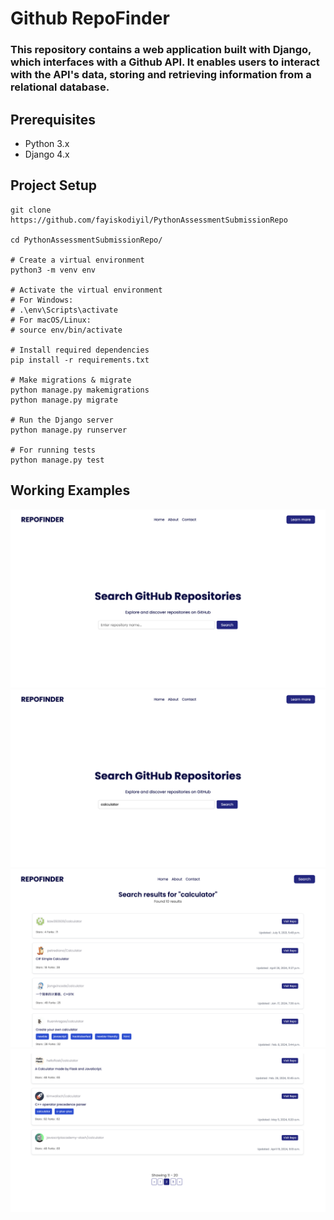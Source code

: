 # Github RepoFinder

###  This repository contains a web application built with Django, which interfaces with a Github API. It enables users to interact with the API's data, storing and retrieving information from a relational database.

## Prerequisites

- Python 3.x
- Django 4.x

## Project Setup

```code
git clone https://github.com/fayiskodiyil/PythonAssessmentSubmissionRepo

cd PythonAssessmentSubmissionRepo/

# Create a virtual environment
python3 -m venv env

# Activate the virtual environment
# For Windows:
# .\env\Scripts\activate
# For macOS/Linux:
# source env/bin/activate

# Install required dependencies
pip install -r requirements.txt

# Make migrations & migrate
python manage.py makemigrations
python manage.py migrate

# Run the Django server
python manage.py runserver

# For running tests
python manage.py test

```

## Working Examples

![alt](usage-examples/screenshot_1.png)
![alt](usage-examples/screenshot_2.png)
![alt](usage-examples/screenshot_3.png)
![alt](usage-examples/screenshot_4.png)